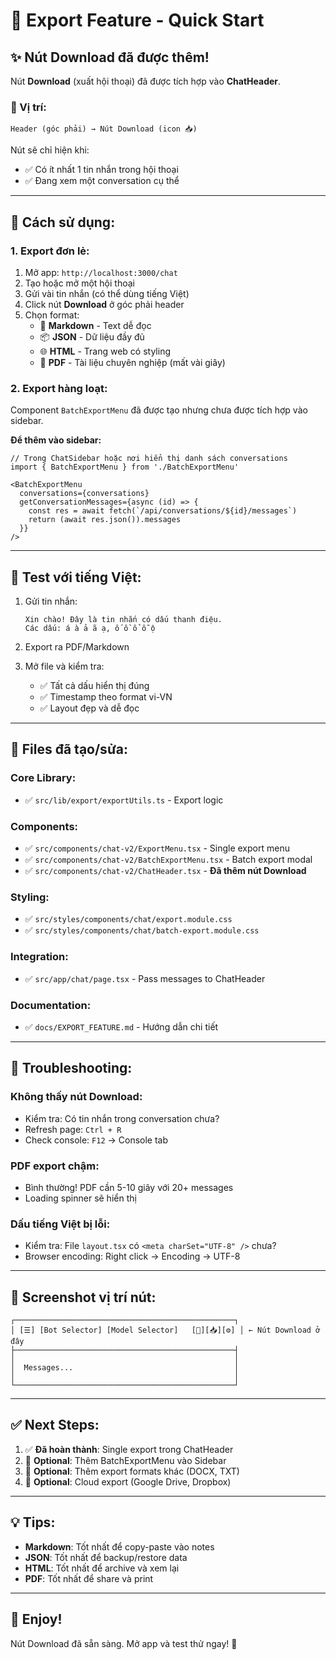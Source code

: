 # 🚀 Export Feature - Quick Start

## ✨ Nút Download đã được thêm!

Nút **Download** (xuất hội thoại) đã được tích hợp vào **ChatHeader**.

### 📍 Vị trí:
```
Header (góc phải) → Nút Download (icon 📥)
```

Nút sẽ chỉ hiện khi:
- ✅ Có ít nhất 1 tin nhắn trong hội thoại
- ✅ Đang xem một conversation cụ thể

---

## 🎯 Cách sử dụng:

### **1. Export đơn lẻ:**

1. Mở app: `http://localhost:3000/chat`
2. Tạo hoặc mở một hội thoại
3. Gửi vài tin nhắn (có thể dùng tiếng Việt)
4. Click nút **Download** ở góc phải header
5. Chọn format:
   - 📝 **Markdown** - Text dễ đọc
   - 📦 **JSON** - Dữ liệu đầy đủ
   - 🌐 **HTML** - Trang web có styling
   - 📄 **PDF** - Tài liệu chuyên nghiệp (mất vài giây)

### **2. Export hàng loạt:**

Component `BatchExportMenu` đã được tạo nhưng chưa được tích hợp vào sidebar.

**Để thêm vào sidebar:**
```tsx
// Trong ChatSidebar hoặc nơi hiển thị danh sách conversations
import { BatchExportMenu } from './BatchExportMenu'

<BatchExportMenu
  conversations={conversations}
  getConversationMessages={async (id) => {
    const res = await fetch(`/api/conversations/${id}/messages`)
    return (await res.json()).messages
  }}
/>
```

---

## 📝 Test với tiếng Việt:

1. Gửi tin nhắn:
   ```
   Xin chào! Đây là tin nhắn có dấu thanh điệu.
   Các dấu: á à ả ã ạ, ố ồ ổ ỗ ộ
   ```

2. Export ra PDF/Markdown

3. Mở file và kiểm tra:
   - ✅ Tất cả dấu hiển thị đúng
   - ✅ Timestamp theo format vi-VN
   - ✅ Layout đẹp và dễ đọc

---

## 🔧 Files đã tạo/sửa:

### **Core Library:**
- ✅ `src/lib/export/exportUtils.ts` - Export logic

### **Components:**
- ✅ `src/components/chat-v2/ExportMenu.tsx` - Single export menu
- ✅ `src/components/chat-v2/BatchExportMenu.tsx` - Batch export modal
- ✅ `src/components/chat-v2/ChatHeader.tsx` - **Đã thêm nút Download**

### **Styling:**
- ✅ `src/styles/components/chat/export.module.css`
- ✅ `src/styles/components/chat/batch-export.module.css`

### **Integration:**
- ✅ `src/app/chat/page.tsx` - Pass messages to ChatHeader

### **Documentation:**
- ✅ `docs/EXPORT_FEATURE.md` - Hướng dẫn chi tiết

---

## 🐛 Troubleshooting:

### **Không thấy nút Download:**
- Kiểm tra: Có tin nhắn trong conversation chưa?
- Refresh page: `Ctrl + R`
- Check console: `F12` → Console tab

### **PDF export chậm:**
- Bình thường! PDF cần 5-10 giây với 20+ messages
- Loading spinner sẽ hiển thị

### **Dấu tiếng Việt bị lỗi:**
- Kiểm tra: File `layout.tsx` có `<meta charSet="UTF-8" />` chưa?
- Browser encoding: Right click → Encoding → UTF-8

---

## 📸 Screenshot vị trí nút:

```
┌─────────────────────────────────────────────────┐
│ [☰] [Bot Selector] [Model Selector]   [🎨][📥][⚙️] │ ← Nút Download ở đây
├─────────────────────────────────────────────────┤
│                                                 │
│  Messages...                                    │
│                                                 │
└─────────────────────────────────────────────────┘
```

---

## ✅ Next Steps:

1. ✅ **Đã hoàn thành**: Single export trong ChatHeader
2. 🔲 **Optional**: Thêm BatchExportMenu vào Sidebar
3. 🔲 **Optional**: Thêm export formats khác (DOCX, TXT)
4. 🔲 **Optional**: Cloud export (Google Drive, Dropbox)

---

## 💡 Tips:

- **Markdown**: Tốt nhất để copy-paste vào notes
- **JSON**: Tốt nhất để backup/restore data
- **HTML**: Tốt nhất để archive và xem lại
- **PDF**: Tốt nhất để share và print

---

## 🎉 Enjoy!

Nút Download đã sẵn sàng. Mở app và test thử ngay! 🚀
